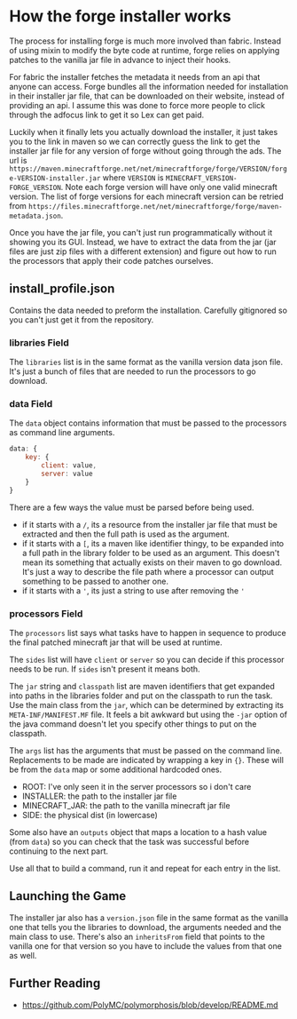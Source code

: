 # How the forge installer works

The process for installing forge is much more involved than fabric. Instead of using mixin to modify the byte code at runtime, forge relies on applying patches to the vanilla jar file in advance to inject their hooks. 

For fabric the installer fetches the metadata it needs from an api that anyone can access. Forge bundles all the information needed for installation in their installer jar file, that can be downloaded on their website, instead of providing an api. I assume this was done to force more people to click through the adfocus link to get it so Lex can get paid. 

Luckily when it finally lets you actually download the installer, it just takes you to the link in maven so we can correctly guess the link to get the installer jar file for any version of forge without going through the ads. The url is `https://maven.minecraftforge.net/net/minecraftforge/forge/VERSION/forge-VERSION-installer.jar` where `VERSION` is `MINECRAFT_VERSION-FORGE_VERSION`. Note each forge version will have only one valid minecraft version. The list of forge versions for each minecraft version can be retried from `https://files.minecraftforge.net/net/minecraftforge/forge/maven-metadata.json`.

Once you have the jar file, you can't just run programmatically without it showing you its GUI. Instead, we have to extract the data from the jar (jar files are just zip files with a different extension) and figure out how to run the processors that apply their code patches ourselves. 

## install_profile.json

Contains the data needed to preform the installation. Carefully gitignored so you can't just get it from the repository. 

### libraries Field

The `libraries` list is in the same format as the vanilla version data json file. It's just a bunch of files that are needed to run the processors to go download. 

### data Field

The `data` object contains information that must be passed to the processors as command line arguments. 

```js
data: {
    key: {
        client: value,
        server: value
    }
}
```

There are a few ways the value must be parsed before being used.

- if it starts with a `/`, its a resource from the installer jar file that must be extracted and then the full path is used as the argument. 
- if it starts with a `[`, its a maven like identifier thingy, to be expanded into a full path in the library folder to be used as an argument. This doesn't mean its something that actually exists on their maven to go download. It's just a way to describe the file path where a processor can output something to be passed to another one. 
- if it starts with a `'`, its just a string to use after removing the `'`

### processors Field 

The `processors` list says what tasks have to happen in sequence to produce the final patched minecraft jar that will be used at runtime. 

The `sides` list will have `client` or `server` so you can decide if this processor needs to be run. If `sides` isn't present it means both.

The `jar` string and `classpath` list are maven identifiers that get expanded into paths in the libraries folder and put on the classpath to run the task. Use the main class from the `jar`, which can be determined by extracting its `META-INF/MANIFEST.MF` file. It feels a bit awkward but using the `-jar` option of the java command doesn't let you specify other things to put on the classpath. 

The `args` list has the arguments that must be passed on the command line. Replacements to be made are indicated by wrapping a key in `{}`. These will be from the `data` map or some additional hardcoded ones. 

- ROOT: I've only seen it in the server processors so i don't care
- INSTALLER: the path to the installer jar file
- MINECRAFT_JAR: the path to the vanilla minecraft jar file
- SIDE: the physical dist (in lowercase)

Some also have an `outputs` object that maps a location to a hash value (from `data`) so you can check that the task was successful before continuing to the next part.

Use all that to build a command, run it and repeat for each entry in the list. 

## Launching the Game

The installer jar also has a `version.json` file in the same format as the vanilla one that tells you the libraries to download, the arguments needed and the main class to use. There's also an `inheritsFrom` field that points to the vanilla one for that version so you have to include the values from that one as well.  

## Further Reading

- https://github.com/PolyMC/polymorphosis/blob/develop/README.md